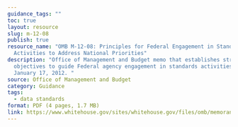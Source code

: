 ```yaml
---
guidance_tags: ""
toc: true
layout: resource
slug: m-12-08
publish: true
resource_name: "OMB M-12-08: Principles for Federal Engagement in Standards
  Activities to Address National Priorities"
description: "Office of Management and Budget memo that establishes strategic
  objectives to guide Federal agency engagement in standards activities. Dated
  January 17, 2012. "
source: Office of Management and Budget
category: Guidance
tags:
  - data standards
format: PDF (4 pages, 1.7 MB)
link: https://www.whitehouse.gov/sites/whitehouse.gov/files/omb/memoranda/2012/m-12-08_1.pdf
---
```

